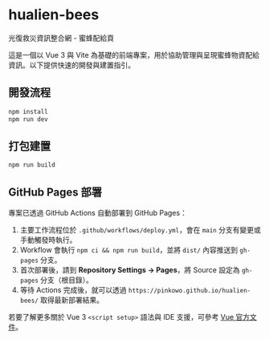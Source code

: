 # hualien-bees
光復救災資訊整合網 - 蜜蜂配給頁

這是一個以 Vue 3 與 Vite 為基礎的前端專案，用於協助管理與呈現蜜蜂物資配給資訊。以下提供快速的開發與建置指引。

## 開發流程

```bash
npm install
npm run dev
```

## 打包建置

```bash
npm run build
```

## GitHub Pages 部署

專案已透過 GitHub Actions 自動部署到 GitHub Pages：

1. 主要工作流程位於 `.github/workflows/deploy.yml`，會在 `main` 分支有變更或手動觸發時執行。
2. Workflow 會執行 `npm ci && npm run build`，並將 `dist/` 內容推送到 `gh-pages` 分支。
3. 首次部署後，請到 **Repository Settings → Pages**，將 Source 設定為 `gh-pages` 分支（根目錄）。
4. 等待 Actions 完成後，就可以透過 `https://pinkowo.github.io/hualien-bees/` 取得最新部署結果。

若要了解更多關於 Vue 3 `<script setup>` 語法與 IDE 支援，可參考 [Vue 官方文件](https://vuejs.org/guide/scaling-up/tooling.html#ide-support)。
